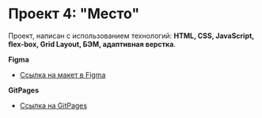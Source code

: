 # Проект 4: "Место"

Проект, написан с использованием технологий: **HTML, CSS, JavaScript, flex-box, Grid Layout, БЭМ, адаптивная верстка**.

**Figma**

- [Ссылка на макет в Figma](https://www.figma.com/file/2cn9N9jSkmxD84oJik7xL7/JavaScript.-Sprint-4?node-id=0%3A1)

**GitPages**

- [Ссылка на GitPages](fff)
